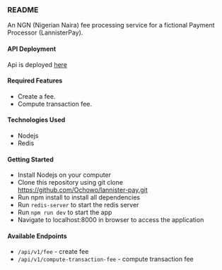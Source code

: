 ### README

An NGN (Nigerian Naira) fee processing service for a fictional Payment Processor (LannisterPay).


#### API Deployment
Api is deployed [here](hhttps://lannister-pay00.herokuapp.com)

#### Required Features
 * Create a fee. 
 * Compute transaction fee.
 
#### Technologies Used
* Nodejs
* Redis

#### Getting Started
* Install Nodejs on your computer
* Clone this repository using git clone https://github.com/Ochowo/lannister-pay.git
* Run npm install to install all dependencies
* Run `redis-server` to start the redis server
* Run `npm run dev` to start the app
* Navigate to localhost:8000 in browser to access the application

#### Available Endpoints
* `/api/v1/fee` - create fee
* `/api/v1/compute-transaction-fee` - compute transaction fee

